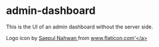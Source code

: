 # admin-dashboard

This is the UI of an admin dashboard without the server side.

Logo icon by <a href="https://www.flaticon.com/authors/saepul-nahwan" title="Saepul Nahwan"> Saepul Nahwan </a> from <a href="https://www.flaticon.com/" title="Flaticon">www.flaticon.com'</a>
